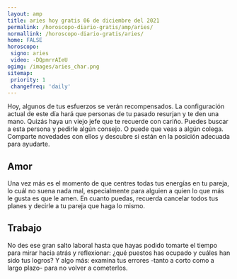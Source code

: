 ```yaml
---
layout: amp
title: aries hoy gratis 06 de diciembre del 2021 
permalink: /horoscopo-diario-gratis/amp/aries/
normallink: /horoscopo-diario-gratis/aries/
home: FALSE
horoscopo:
 signo: aries
 video: -DQpmrrAIeU
ogimg: /images/aries_char.png
sitemap:
 priority: 1
 changefreq: 'daily'
---
```



Hoy, algunos de tus esfuerzos se verán recompensados. La configuración actual de este día hará que personas de tu pasado resurjan y te den una mano. Quizás haya un viejo jefe que te recuerde con cariño. Puedes buscar a esta persona y pedirle algún consejo. O puede que veas a algún colega. Comparte novedades con ellos y descubre si están en la posición adecuada para ayudarte.

## Amor

Una vez más es el momento de que centres todas tus energías en tu pareja, lo cuál no suena nada mal, especialmente para alguien a quien lo que más le gusta es que le amen. En cuanto puedas, recuerda cancelar todos tus planes y decirle a tu pareja que haga lo mismo.

## Trabajo

No des ese gran salto laboral hasta que hayas podido tomarte el tiempo para mirar hacia atrás y reflexionar: ¿qué puestos has ocupado y cuáles han sido tus logros? Y algo más: examina tus errores -tanto a corto como a largo plazo- para no volver a cometerlos.